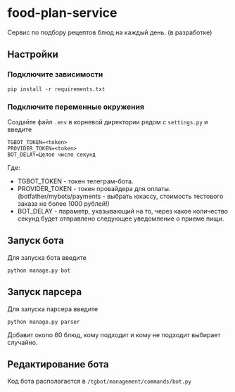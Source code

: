 # food-plan-service
Сервис по подбору рецептов блюд на каждый день.
(в разработке)

## Настройки

### Подключите зависимости
```
pip install -r requirements.txt
```
### Подключите переменные окружения
Создайте файл `.env` в корневой директории рядом с `settings.py` и введите
```
TGBOT_TOKEN=<token>
PROVIDER_TOKEN=<token>
BOT_DELAY=Целое число секунд
```
Где:
- TGBOT_TOKEN - токен телеграм-бота.  
- PROVIDER_TOKEN - токен провайдера для оплаты. (botfather/mybots/payments - выбрать юкассу, стоимость тестового заказа не более 1000 рублей!)
- BOT_DELAY - параметр, указывающий на то, через какое количество секунд будет отправлено следующее уведомление о приеме пищи.
## Запуск бота
Для запуска бота введите
```
python manage.py bot
```
## Запуск парсера
Для запуска парсера введите
```
python manage.py parser
```
Добавит около 60 блюд, кому подходит и кому не подходит выбирает случайно.

## Редактирование бота
Код бота располагается в `/tgbot/management/commands/bot.py`
